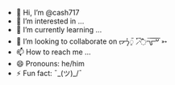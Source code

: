 - 👋 Hi, I’m @cash717
- 👀 I’m interested in ...
- 🌱 I’m currently learning ...
- 💞️ I’m looking to collaborate on ᡕᠵ᠊ᡃ່࡚ࠢ ⸝່ࠡࠣ᠊߯᠆ࠣ࠘ᡁࠣ࠘᠊᠊ࠢ࠘𐡏 ➳
- 📫 How to reach me ...
- 😄 Pronouns: he/him
- ⚡ Fun fact: ¯\_(ツ)_/¯

<!---
cash717/cash717 is a ✨ special ✨ repository because its `README.md` (this file) appears on your GitHub profile.
You can click the Preview link to take a look at your changes.
--->
